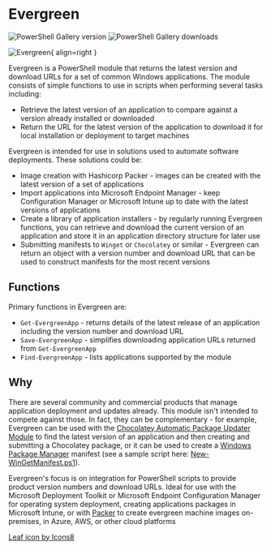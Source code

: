 # Evergreen

![PowerShell Gallery version](https://img.shields.io/powershellgallery/v/Evergreen.svg?style=flat-square)
![PowerShell Gallery downloads](https://img.shields.io/powershellgallery/dt/Evergreen.svg?style=flat-square)

![Evergreen](https://stealthpuppy.com/evergreen/assets/images/evergreenleaf.png){ align=right }

Evergreen is a PowerShell module that returns the latest version and download URLs for a set of common Windows applications. The module consists of simple functions to use in scripts when performing several tasks including:

* Retrieve the latest version of an application to compare against a version already installed or downloaded
* Return the URL for the latest version of the application to download it for local installation or deployment to target machines

Evergreen is intended for use in solutions used to automate software deployments. These solutions could be:

* Image creation with Hashicorp Packer - images can be created with the latest version of a set of applications
* Import applications into Microsoft Endpoint Manager - keep Configuration Manager or Microsoft Intune up to date with the latest versions of applications
* Create a library of application installers - by regularly running Evergreen functions, you can retrieve and download the current version of an application and store it in an application directory structure for later use
* Submitting manifests to `Winget` or `Chocolatey` or similar - Evergreen can return an object with a version number and download URL that can be used to construct manifests for the most recent versions

## Functions

Primary functions in Evergreen are:

* `Get-EvergreenApp` - returns details of the latest release of an application including the version number and download URL
* `Save-EvergreenApp` - simplifies downloading application URLs returned from `Get-EvergreenApp`
* `Find-EvergreenApp` - lists applications supported by the module

## Why

There are several community and commercial products that manage application deployment and updates already. This module isn't intended to compete against those. In fact, they can be complementary - for example, Evergreen can be used with the [Chocolatey Automatic Package Updater Module](https://www.powershellgallery.com/packages/AU/) to find the latest version of an application and then creating and submitting a Chocolatey package, or it can be used to create a [Windows Package Manager](https://github.com/microsoft/winget-cli) manifest (see a sample script here: [New-WinGetManifest.ps1](https://github.com/aaronparker/Evergreen/blob/main/tools/New-WinGetManifest.ps1)).

Evergreen's focus is on integration for PowerShell scripts to provide product version numbers and download URLs. Ideal for use with the Microsoft Deployment Toolkit or Microsoft Endpoint Configuration Manager for operating system deployment, creating applications packages in Microsoft Intune, or with [Packer](https://www.packer.io/) to create evergreen machine images on-premises, in Azure, AWS, or other cloud platforms

[Leaf icon by Icons8](https://icons8.com/icon/S6rvNbebKM9i/leaf)

